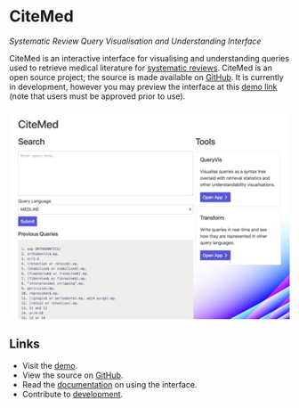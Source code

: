 # CiteMed

_Systematic Review Query Visualisation and Understanding Interface_

CiteMed is an interactive interface for visualising and understanding queries used to retrieve medical literature for
[systematic reviews](https://en.wikipedia.org/wiki/Systematic_review). CiteMed is an open source project; the source is
made available on [GitHub](https://github.com/ielab/citemed). It is currently in development, however you may preview 
the interface at this [demo link](http://43.240.96.223:4853/) (note that users must be approved prior to use).

![home](assets/images/home.png)

## Links

 - Visit the [demo](http://43.240.96.223:4853/).
 - View the source on [GitHub](https://github.com/ielab/citemed).
 - Read the [documentation](http://43.240.96.223:4853/help) on using the interface.
 - Contribute to [development](https://github.com/ielab/citemed/issues).
